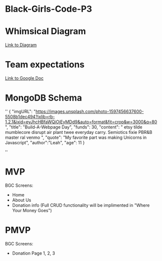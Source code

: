 # Black-Girls-Code-P3

# Whimsical Diagram

[Link to Diagram]()

# Team expectations

[Link to Google Doc](https://docs.google.com/document/d/1LkQzTVNNa0z429dkOtN4aGk9bbcmO6NvVNjhyjP6p9c/edit?ts=5f3e78af)

# MongoDB Schema
''
    {
        "imgURL": "https://images.unsplash.com/photo-1597456637600-5508b1dec494?ixlib=rb-1.2.1&ixid=eyJhcHBfaWQiOjEyMDd9&auto=format&fit=crop&w=3000&q=80",
        "title": "Build-A-Webpage Day",
        "funds": 30,
        "content": " etsy tilde mumblecore disrupt air plant twee everyday carry. Semiotics fixie PBR&B master ral venmo ",
        "quote": "My favorite part was making Unicorns in Javascript",
        "author":"Leah",
        "age": 11
    }

''

# MVP

BGC Screens:
- Home
- About Us
- Donation info (Full CRUD functionality will be implimented in "Where Your Money Goes")

# PMVP

BGC Screens:
- Donation Page 1, 2, 3
